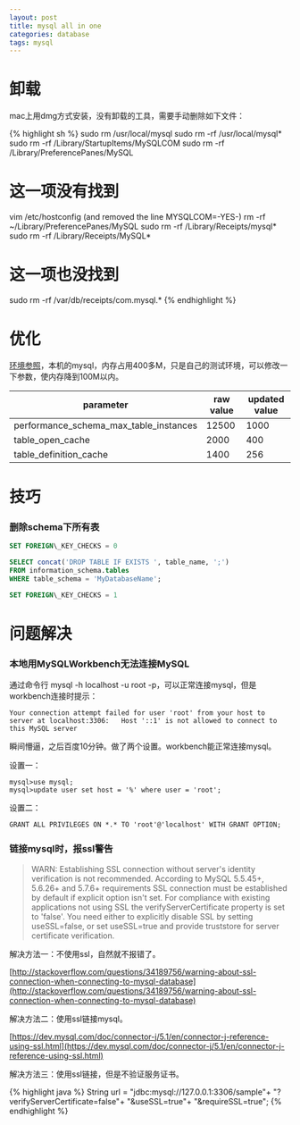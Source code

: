 ```yaml
---
layout: post
title: mysql all in one
categories: database
tags: mysql
---
```

# 卸载

mac上用dmg方式安装，没有卸载的工具，需要手动删除如下文件：

{% highlight sh %}
sudo rm /usr/local/mysql
sudo rm -rf /usr/local/mysql*
sudo rm -rf /Library/StartupItems/MySQLCOM
sudo rm -rf /Library/PreferencePanes/MySQL
# 这一项没有找到
vim /etc/hostconfig  (and removed the line MYSQLCOM=-YES-)
rm -rf ~/Library/PreferencePanes/MySQL
sudo rm -rf /Library/Receipts/mysql*
sudo rm -rf /Library/Receipts/MySQL*
# 这一项也没找到
sudo rm -rf /var/db/receipts/com.mysql.*
{% endhighlight %}

# 优化

[环境参照](http://fuqssi.com/000C/)，本机的mysql，内存占用400多M，只是自己的测试环境，可以修改一下参数，使内存降到100M以内。

| parameter                              | raw value | updated value |
| -------------------------------------- | --------- | ------------- |
| performance_schema_max_table_instances | 12500     | 1000          |
| table_open_cache                       | 2000      | 400           |
| table_definition_cache                 | 1400      | 256           |

# 技巧

### 删除schema下所有表

```sql
SET FOREIGN\_KEY_CHECKS = 0

SELECT concat('DROP TABLE IF EXISTS ', table_name, ';')
FROM information_schema.tables
WHERE table_schema = 'MyDatabaseName';

SET FOREIGN\_KEY_CHECKS = 1
```

# 问题解决

### 本地用MySQLWorkbench无法连接MySQL

通过命令行 mysql -h localhost -u root -p，可以正常连接mysql，但是workbench连接时提示：

```
Your connection attempt failed for user 'root' from your host to server at localhost:3306:   Host '::1' is not allowed to connect to this MySQL server
```

瞬间懵逼，之后百度10分钟。做了两个设置。workbench能正常连接mysql。

设置一：

```mysql
mysql>use mysql;
mysql>update user set host = '%' where user = 'root';
```

设置二：

```mysql
GRANT ALL PRIVILEGES ON *.* TO 'root'@'localhost' WITH GRANT OPTION;
```

### 链接mysql时，报ssl警告


> WARN: Establishing SSL connection without server's identity verification is not recommended. According to MySQL 5.5.45+, 5.6.26+ and 5.7.6+ requirements SSL connection must be established by default if explicit option isn't set. For compliance with existing applications not using SSL the verifyServerCertificate property is set to 'false'. You need either to explicitly disable SSL by setting useSSL=false, or set useSSL=true and provide truststore for server certificate verification.


解决方法一：不使用ssl，自然就不报错了。

[http://stackoverflow.com/questions/34189756/warning-about-ssl-connection-when-connecting-to-mysql-database](http://stackoverflow.com/questions/34189756/warning-about-ssl-connection-when-connecting-to-mysql-database)

解决方法二：使用ssl链接mysql。

[https://dev.mysql.com/doc/connector-j/5.1/en/connector-j-reference-using-ssl.html](https://dev.mysql.com/doc/connector-j/5.1/en/connector-j-reference-using-ssl.html)

解决方法三：使用ssl链接，但是不验证服务证书。

{% highlight java %}
String url = "jdbc:mysql://127.0.0.1:3306/sample"+
				"?verifyServerCertificate=false"+
				"&useSSL=true"+
				"&requireSSL=true";
{% endhighlight %}